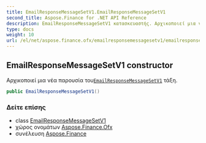 ```yaml
---
title: EmailResponseMessageSetV1.EmailResponseMessageSetV1
second_title: Aspose.Finance for .NET API Reference
description: EmailResponseMessageSetV1 κατασκευαστής. Αρχικοποιεί μια νέα παρουσία τουEmailResponseMessageSetV1 τάξη.
type: docs
weight: 10
url: /el/net/aspose.finance.ofx/emailresponsemessagesetv1/emailresponsemessagesetv1/
---
```

## EmailResponseMessageSetV1 constructor

Αρχικοποιεί μια νέα παρουσία του[`EmailResponseMessageSetV1`](../) τάξη.

```csharp
public EmailResponseMessageSetV1()
```

### Δείτε επίσης

* class [EmailResponseMessageSetV1](../)
* χώρος ονομάτων [Aspose.Finance.Ofx](../../emailresponsemessagesetv1/)
* συνέλευση [Aspose.Finance](../../../)


